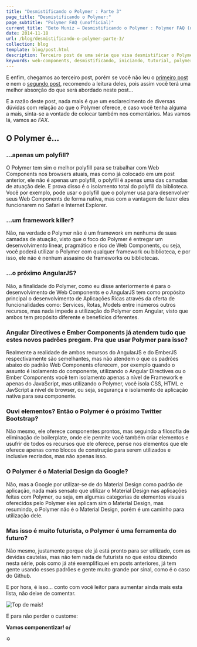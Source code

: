 ```yaml
---
title: "Desmistificando o Polymer : Parte 3"
page_title: "Desmistificando o Polymer:"
page_subtitle: "Polymer FAQ (unofficial)"
current_title: "Beto Muniz — Desmistificando o Polymer : Polymer FAQ (unofficial)"
date: 2014-11-18
url: /blog/desmistificando-o-polymer-parte-3/
collection: blog
template: blog/post.html
description: Terceiro post de uma série que visa desmistificar o Polymer.
keywords: web-components, desmistificando, iniciando, tutorial, polymer, parte, tres
---
```


E enfim, chegamos ao terceiro post, porém se você não leu o [primeiro post](http://betomuniz.com/blog/desmistificando-o-polymer-parte-1/) e nem o [segundo post](http://betomuniz.com/blog/desmistificando-o-polymer-parte-2/), recomendo a leitura deles, pois assim você terá uma melhor absorção do que será abordado neste post...

 E a razão deste post, nada mais é que um esclarecimento de diversas dúvidas com relação ao que o Polymer oferece, e caso você tenha alguma a mais, sinta-se a vontade de colocar também nos comentários. Mas vamos lá, vamos ao *FAX*.

## O Polymer é...

### ...apenas um polyfill?

O Polymer tem sim o melhor polyfill para se trabalhar com Web Components nos browsers atuais, mas como já colocado em um post anterior, ele não é apenas um polyfill, o polyfill é apenas uma das camadas de atuação dele. E prova disso é o isolamento total do polyfill da biblioteca. Você por exemplo, pode usar o polyfill que o polymer usa para desenvolver seus Web Components de forma nativa, mas com a vantagem de fazer eles funcionarem no Safari e Internet Explorer.

### ...um framework killer?

Não, na verdade o Polymer não é um framework em nenhuma de suas camadas de atuação, visto que o foco do Polymer é entregar um desenvolvimento linear, pragmático e rico de Web Components, ou seja, você poderá utilizar o Polymer com qualquer framework ou biblioteca, e por isso, ele não é nenhum assasino de frameworks ou bibliotecas.

### ...o próximo AngularJS?

Não, a finalidade do Polymer, como eu disse anteriormente é para o desenvolvimento de Web Components e o AngularJS tem como propósito principal o desenvolvimento de Aplicações Ricas através da oferta de funcionalidades como: Services, Rotas, Models entre inúmeros outros recursos, mas nada impede a utilização do Polymer com Angular, visto que ambos tem propósito diferente e benefícios diferentes.

### Angular Directives e Ember Components já atendem tudo que estes novos padrões pregam. Pra que usar Polymer para isso?

Realmente a realidade de ambos recursos do AngularJS e do EmberJS respectivamente são semelhantes, mas não atendem o que os padrões abaixo do padrão Web Components oferecem, por exemplo quando o assunto é isolamento do componente, utilizando o Angular Directives ou o Ember Components você tem isolamento apenas a nível de Framework e apenas do JavaScript, mas utilizando o Polymer, você isola CSS, HTML e JavScript a nível de browser, ou seja, segurança e isolamento de aplicação nativa para seu componente.

### Ouvi elementos? Então o Polymer é o próximo Twitter Bootstrap?

Não mesmo, ele oferece componentes prontos, mas seguindo a filosofia de eliminação de boilerplate, onde ele permite você também criar elementos e usufrir de todos os recursos que ele oferece, pense nos elementos que ele oferece apenas como blocos de construção para serem utilizados e inclusive recriados, mas não apenas isso.

### O Polymer é o Material Design da Google?

Não, mas a Google por utilizar-se de do Material Design como padrão de aplicação, nada mais sensato que utilizar o Material Design nas aplicações feitas com Polymer, ou seja, em algumas categorias de elementos visuais oferecidos pelo Polymer eles aplicam sim o Material Design, mas resumindo, o Polymer não é o Material Design, porém é um caminho para utilização dele.

### Mas isso é muito futurista, o Polymer é uma ferramenta do futuro?

Não mesmo, justamente porque ele já está pronto para ser utilizado, com as devidas cautelas, mas não tem nada de futurista no que estou dizendo nesta série, pois como já até exemplifiquei em posts anteriores, já tem gente usando esses padrões e gente muito grande por sinal, como é o caso do Github.

E por hora, é isso... conto com você leitor para aumentar ainda mais esta lista, não deixe de comentar.

![Top de mais!](https://cldup.com/uLAiz_kWLn.gif)

E para não perder o custome:

**Vamos componentizar!  o/**

&#10017;
